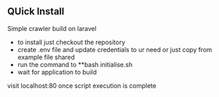 
## QUick Install 

Simple crawler build on laravel 

- to install just checkout the repository
- create .env file and update credentials to ur need or just copy from example file shared 
- run the command to **bash initialise.sh 
- wait for application to build 

visit localhost:80 once script execution is complete
